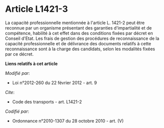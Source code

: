 # Article L1421-3

La capacité professionnelle mentionnée à l'article L. 1421-2 peut être reconnue par un organisme présentant des garanties
d'impartialité et de compétence, habilité à cet effet dans des conditions fixées par décret en Conseil d'Etat. Les frais de
gestion des procédures de reconnaissance de la capacité professionnelle et de délivrance des documents relatifs à cette
reconnaissance sont à la charge des candidats, selon les modalités fixées par ce décret.

**Liens relatifs à cet article**

_Modifié par_:

  - Loi n°2012-260 du 22 février 2012 - art. 9

_Cite_:

  - Code des transports - art. L1421-2

_Codifié par_:

  - Ordonnance n°2010-1307 du 28 octobre 2010 - art. (V)
